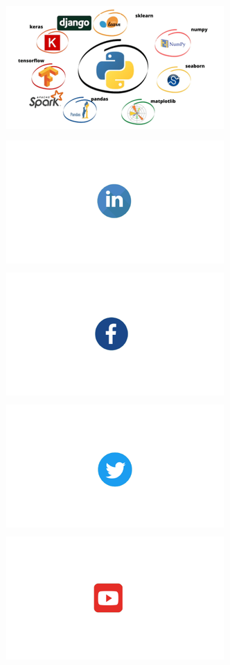 # ![OusmanHamit](https://github.com/OusmanHamit/OusmanHamit/blob/main/banner.png)


<p align="center">
    <a href="https://www.linkedin.com/in/ousman-hamit-hassani/"><img src="https://github.com/OusmanHamit/OusmanHamit/blob/main/linkedin.png?row=true"></a> &nbsp; &nbsp;
    <a href="https://www.facebook.com/La-chaine-openclass4all-346728962011907/"><img src="https://github.com/OusmanHamit/OusmanHamit/blob/main/facebook.png?row=true"></a> &nbsp; &nbsp;
    <a href="https://twitter.com/HassaniOusman/likes"><img src="https://github.com/OusmanHamit/OusmanHamit/blob/main/twitter.png?row=true"></a> &nbsp; &nbsp;
    <a href="https://www.youtube.com/channel/UCE-613S-bsuLukwHDhnRxIA/?sub_confirmation=1"><img src="https://github.com/OusmanHamit/OusmanHamit/blob/main/youtube.png?row=true"></a>
</p>
